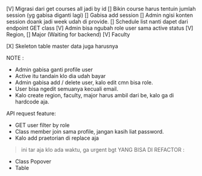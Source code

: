 [V] Migrasi dari get courses all jadi by id
[] Bikin course harus tentuin jumlah session (yg gabisa diganti lagi)
[] Gabisa add session
[] Admin ngisi konten session doank jadi week udah di provide.
[] Schedule list nanti dapet dari endpoint GET class
[V] Admin bisa ngubah role user sama active status
[V] Region, 
[] Major (Waiting for backend)
[V] Faculty 
<!-- Ini nanti dl -->
[X] Skeleton table master data juga harusnya

NOTE :
- Admin gabisa ganti profile user
- Active itu tandain klo dia udah bayar
- Admin gabisa add / delete user, kalo edit cmn bisa role.
- User bisa ngedit semuanya kecuali email.
- Kalo create region, faculty, major harus ambil dari be, kalo ga di hardcode aja.

API request feature:
- GET user filter by role
- Class member join sama profile, jangan kasih liat password.
- Kalo add praetorian di replace aja

> ini tar aja klo ada waktu, ga urgent bgt
YANG BISA DI REFACTOR :
- Class Popover
- Table


